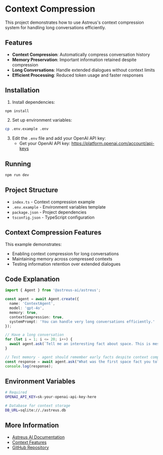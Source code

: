 # Context Compression

This project demonstrates how to use Astreus's context compression system for handling long conversations efficiently.

## Features

- **Context Compression**: Automatically compress conversation history
- **Memory Preservation**: Important information retained despite compression
- **Long Conversations**: Handle extended dialogues without context limits
- **Efficient Processing**: Reduced token usage and faster responses

## Installation

1. Install dependencies:
```bash
npm install
```

2. Set up environment variables:
```bash
cp .env.example .env
```

3. Edit the `.env` file and add your OpenAI API key:
   - Get your OpenAI API key: https://platform.openai.com/account/api-keys

## Running

```bash
npm run dev
```

## Project Structure

- `index.ts` - Context compression example
- `.env.example` - Environment variables template
- `package.json` - Project dependencies
- `tsconfig.json` - TypeScript configuration

## Context Compression Features

This example demonstrates:
- Enabling context compression for long conversations
- Maintaining memory across compressed contexts
- Testing information retention over extended dialogues

## Code Explanation

```typescript
import { Agent } from '@astreus-ai/astreus';

const agent = await Agent.create({
  name: 'ContextAgent',
  model: 'gpt-4o',
  memory: true,
  contextCompression: true,
  systemPrompt: 'You can handle very long conversations efficiently.'
});

// Have a long conversation
for (let i = 1; i <= 20; i++) {
  await agent.ask(`Tell me an interesting fact about space. This is message #${i}.`);
}

// Test memory - agent should remember early facts despite context compression
const response = await agent.ask("What was the first space fact you told me?");
console.log(response);
```

## Environment Variables

```bash
# Required
OPENAI_API_KEY=sk-your-openai-api-key-here

# Database for context storage
DB_URL=sqlite://./astreus.db

```

## More Information

- [Astreus AI Documentation](https://astreus.org/docs)
- [Context Features](https://astreus.org/docs/framework/context)
- [GitHub Repository](https://github.com/astreus-ai/astreus)